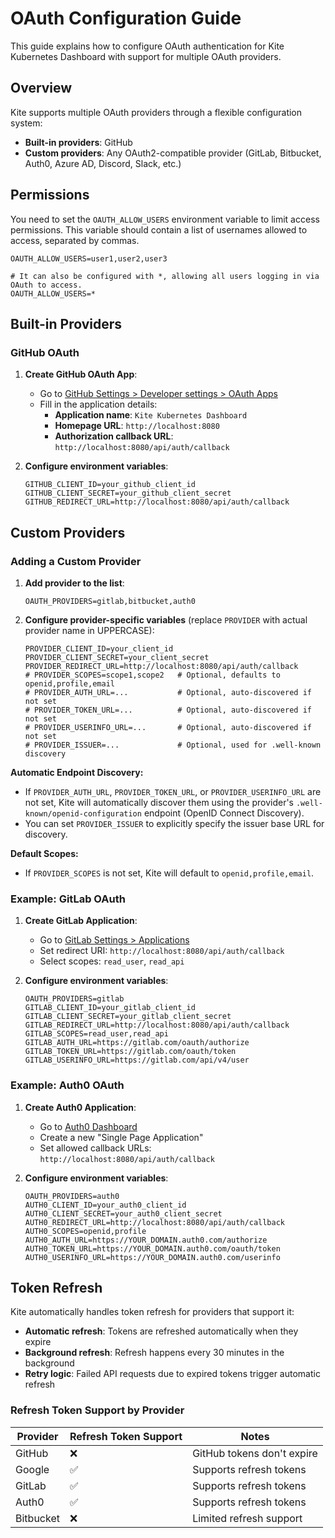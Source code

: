 # OAuth Configuration Guide

This guide explains how to configure OAuth authentication for Kite Kubernetes Dashboard with support for multiple OAuth providers.

## Overview

Kite supports multiple OAuth providers through a flexible configuration system:

- **Built-in providers**: GitHub
- **Custom providers**: Any OAuth2-compatible provider (GitLab, Bitbucket, Auth0, Azure AD, Discord, Slack, etc.)

## Permissions

You need to set the `OAUTH_ALLOW_USERS` environment variable to limit access permissions. This variable should contain a list of usernames allowed to access, separated by commas.

```env
OAUTH_ALLOW_USERS=user1,user2,user3

# It can also be configured with *, allowing all users logging in via OAuth to access.
OAUTH_ALLOW_USERS=*
```

## Built-in Providers

### GitHub OAuth

1. **Create GitHub OAuth App**:

   - Go to [GitHub Settings > Developer settings > OAuth Apps](https://github.com/settings/applications/new)
   - Fill in the application details:
     - **Application name**: `Kite Kubernetes Dashboard`
     - **Homepage URL**: `http://localhost:8080`
     - **Authorization callback URL**: `http://localhost:8080/api/auth/callback`

2. **Configure environment variables**:
   ```env
   GITHUB_CLIENT_ID=your_github_client_id
   GITHUB_CLIENT_SECRET=your_github_client_secret
   GITHUB_REDIRECT_URL=http://localhost:8080/api/auth/callback
   ```

## Custom Providers

### Adding a Custom Provider

1. **Add provider to the list**:

   ```env
   OAUTH_PROVIDERS=gitlab,bitbucket,auth0
   ```

2. **Configure provider-specific variables** (replace `PROVIDER` with actual provider name in UPPERCASE):
   ```env
   PROVIDER_CLIENT_ID=your_client_id
   PROVIDER_CLIENT_SECRET=your_client_secret
   PROVIDER_REDIRECT_URL=http://localhost:8080/api/auth/callback
   # PROVIDER_SCOPES=scope1,scope2   # Optional, defaults to openid,profile,email
   # PROVIDER_AUTH_URL=...           # Optional, auto-discovered if not set
   # PROVIDER_TOKEN_URL=...          # Optional, auto-discovered if not set
   # PROVIDER_USERINFO_URL=...       # Optional, auto-discovered if not set
   # PROVIDER_ISSUER=...             # Optional, used for .well-known discovery
   ```

**Automatic Endpoint Discovery:**

- If `PROVIDER_AUTH_URL`, `PROVIDER_TOKEN_URL`, or `PROVIDER_USERINFO_URL` are not set, Kite will automatically discover them using the provider's `.well-known/openid-configuration` endpoint (OpenID Connect Discovery).
- You can set `PROVIDER_ISSUER` to explicitly specify the issuer base URL for discovery.

**Default Scopes:**

- If `PROVIDER_SCOPES` is not set, Kite will default to `openid,profile,email`.

### Example: GitLab OAuth

1. **Create GitLab Application**:

   - Go to [GitLab Settings > Applications](https://gitlab.com/-/profile/applications)
   - Set redirect URI: `http://localhost:8080/api/auth/callback`
   - Select scopes: `read_user`, `read_api`

2. **Configure environment variables**:
   ```env
   OAUTH_PROVIDERS=gitlab
   GITLAB_CLIENT_ID=your_gitlab_client_id
   GITLAB_CLIENT_SECRET=your_gitlab_client_secret
   GITLAB_REDIRECT_URL=http://localhost:8080/api/auth/callback
   GITLAB_SCOPES=read_user,read_api
   GITLAB_AUTH_URL=https://gitlab.com/oauth/authorize
   GITLAB_TOKEN_URL=https://gitlab.com/oauth/token
   GITLAB_USERINFO_URL=https://gitlab.com/api/v4/user
   ```

### Example: Auth0 OAuth

1. **Create Auth0 Application**:

   - Go to [Auth0 Dashboard](https://manage.auth0.com/)
   - Create a new "Single Page Application"
   - Set allowed callback URLs: `http://localhost:8080/api/auth/callback`

2. **Configure environment variables**:
   ```env
   OAUTH_PROVIDERS=auth0
   AUTH0_CLIENT_ID=your_auth0_client_id
   AUTH0_CLIENT_SECRET=your_auth0_client_secret
   AUTH0_REDIRECT_URL=http://localhost:8080/api/auth/callback
   AUTH0_SCOPES=openid,profile
   AUTH0_AUTH_URL=https://YOUR_DOMAIN.auth0.com/authorize
   AUTH0_TOKEN_URL=https://YOUR_DOMAIN.auth0.com/oauth/token
   AUTH0_USERINFO_URL=https://YOUR_DOMAIN.auth0.com/userinfo
   ```

## Token Refresh

Kite automatically handles token refresh for providers that support it:

- **Automatic refresh**: Tokens are refreshed automatically when they expire
- **Background refresh**: Refresh happens every 30 minutes in the background
- **Retry logic**: Failed API requests due to expired tokens trigger automatic refresh

### Refresh Token Support by Provider

| Provider  | Refresh Token Support | Notes                      |
| --------- | --------------------- | -------------------------- |
| GitHub    | ❌                    | GitHub tokens don't expire |
| Google    | ✅                    | Supports refresh tokens    |
| GitLab    | ✅                    | Supports refresh tokens    |
| Auth0     | ✅                    | Supports refresh tokens    |
| Bitbucket | ❌                    | Limited refresh support    |
